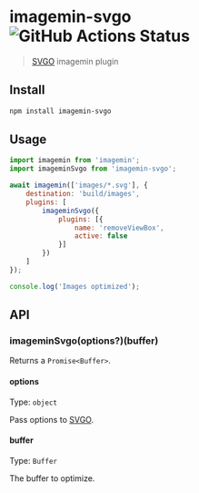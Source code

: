 # imagemin-svgo ![GitHub Actions Status](https://github.com/imagemin/imagemin-svgo/workflows/test/badge.svg?branch=main)

> [SVGO](https://github.com/svg/svgo) imagemin plugin

## Install

```sh
npm install imagemin-svgo
```

## Usage

```js
import imagemin from 'imagemin';
import imageminSvgo from 'imagemin-svgo';

await imagemin(['images/*.svg'], {
	destination: 'build/images',
	plugins: [
		imageminSvgo({
			plugins: [{
				name: 'removeViewBox',
				active: false
			}]
		})
	]
});

console.log('Images optimized');
```

## API

### imageminSvgo(options?)(buffer)

Returns a `Promise<Buffer>`.

#### options

Type: `object`

Pass options to [SVGO](https://github.com/svg/svgo#configuration).

#### buffer

Type: `Buffer`

The buffer to optimize.
